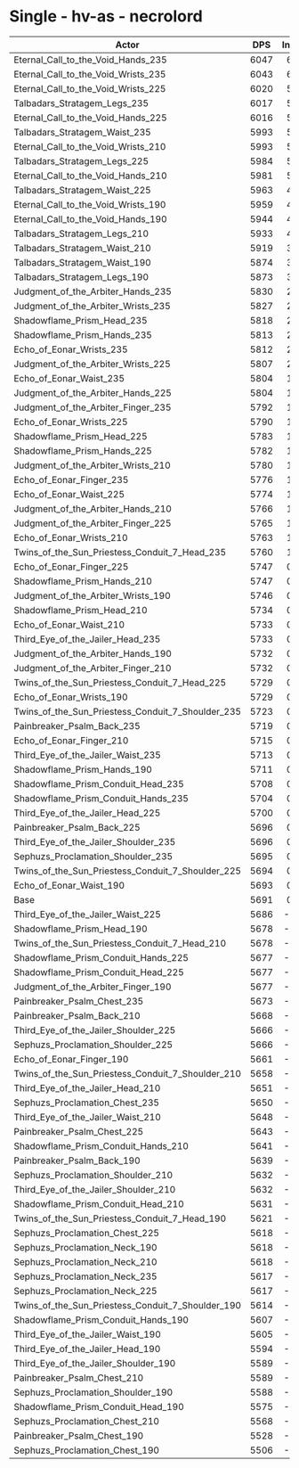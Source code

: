 # Single - hv-as - necrolord
| Actor | DPS | Increase |
|---|:---:|:---:|
|Eternal_Call_to_the_Void_Hands_235|6047|6.25%|
|Eternal_Call_to_the_Void_Wrists_235|6043|6.17%|
|Eternal_Call_to_the_Void_Wrists_225|6020|5.78%|
|Talbadars_Stratagem_Legs_235|6017|5.72%|
|Eternal_Call_to_the_Void_Hands_225|6016|5.71%|
|Talbadars_Stratagem_Waist_235|5993|5.30%|
|Eternal_Call_to_the_Void_Wrists_210|5993|5.30%|
|Talbadars_Stratagem_Legs_225|5984|5.13%|
|Eternal_Call_to_the_Void_Hands_210|5981|5.09%|
|Talbadars_Stratagem_Waist_225|5963|4.78%|
|Eternal_Call_to_the_Void_Wrists_190|5959|4.70%|
|Eternal_Call_to_the_Void_Hands_190|5944|4.43%|
|Talbadars_Stratagem_Legs_210|5933|4.24%|
|Talbadars_Stratagem_Waist_210|5919|3.99%|
|Talbadars_Stratagem_Waist_190|5874|3.21%|
|Talbadars_Stratagem_Legs_190|5873|3.20%|
|Judgment_of_the_Arbiter_Hands_235|5830|2.44%|
|Judgment_of_the_Arbiter_Wrists_235|5827|2.39%|
|Shadowflame_Prism_Head_235|5818|2.22%|
|Shadowflame_Prism_Hands_235|5813|2.13%|
|Echo_of_Eonar_Wrists_235|5812|2.12%|
|Judgment_of_the_Arbiter_Wrists_225|5807|2.04%|
|Echo_of_Eonar_Waist_235|5804|1.98%|
|Judgment_of_the_Arbiter_Hands_225|5804|1.97%|
|Judgment_of_the_Arbiter_Finger_235|5792|1.77%|
|Echo_of_Eonar_Wrists_225|5790|1.73%|
|Shadowflame_Prism_Head_225|5783|1.62%|
|Shadowflame_Prism_Hands_225|5782|1.60%|
|Judgment_of_the_Arbiter_Wrists_210|5780|1.56%|
|Echo_of_Eonar_Finger_235|5776|1.49%|
|Echo_of_Eonar_Waist_225|5774|1.46%|
|Judgment_of_the_Arbiter_Hands_210|5766|1.31%|
|Judgment_of_the_Arbiter_Finger_225|5765|1.29%|
|Echo_of_Eonar_Wrists_210|5763|1.26%|
|Twins_of_the_Sun_Priestess_Conduit_7_Head_235|5760|1.21%|
|Echo_of_Eonar_Finger_225|5747|0.98%|
|Shadowflame_Prism_Hands_210|5747|0.97%|
|Judgment_of_the_Arbiter_Wrists_190|5746|0.95%|
|Shadowflame_Prism_Head_210|5734|0.75%|
|Echo_of_Eonar_Waist_210|5733|0.73%|
|Third_Eye_of_the_Jailer_Head_235|5733|0.73%|
|Judgment_of_the_Arbiter_Hands_190|5732|0.71%|
|Judgment_of_the_Arbiter_Finger_210|5732|0.71%|
|Twins_of_the_Sun_Priestess_Conduit_7_Head_225|5729|0.66%|
|Echo_of_Eonar_Wrists_190|5729|0.66%|
|Twins_of_the_Sun_Priestess_Conduit_7_Shoulder_235|5723|0.56%|
|Painbreaker_Psalm_Back_235|5719|0.49%|
|Echo_of_Eonar_Finger_210|5715|0.42%|
|Third_Eye_of_the_Jailer_Waist_235|5713|0.38%|
|Shadowflame_Prism_Hands_190|5711|0.35%|
|Shadowflame_Prism_Conduit_Head_235|5708|0.28%|
|Shadowflame_Prism_Conduit_Hands_235|5704|0.23%|
|Third_Eye_of_the_Jailer_Head_225|5700|0.15%|
|Painbreaker_Psalm_Back_225|5696|0.08%|
|Third_Eye_of_the_Jailer_Shoulder_235|5696|0.07%|
|Sephuzs_Proclamation_Shoulder_235|5695|0.07%|
|Twins_of_the_Sun_Priestess_Conduit_7_Shoulder_225|5694|0.04%|
|Echo_of_Eonar_Waist_190|5693|0.02%|
|Base|5691|0.00%|
|Third_Eye_of_the_Jailer_Waist_225|5686|-0.10%|
|Shadowflame_Prism_Head_190|5678|-0.23%|
|Twins_of_the_Sun_Priestess_Conduit_7_Head_210|5678|-0.24%|
|Shadowflame_Prism_Conduit_Hands_225|5677|-0.26%|
|Shadowflame_Prism_Conduit_Head_225|5677|-0.26%|
|Judgment_of_the_Arbiter_Finger_190|5677|-0.26%|
|Painbreaker_Psalm_Chest_235|5673|-0.31%|
|Painbreaker_Psalm_Back_210|5668|-0.41%|
|Third_Eye_of_the_Jailer_Shoulder_225|5666|-0.44%|
|Sephuzs_Proclamation_Shoulder_225|5666|-0.45%|
|Echo_of_Eonar_Finger_190|5661|-0.54%|
|Twins_of_the_Sun_Priestess_Conduit_7_Shoulder_210|5658|-0.59%|
|Third_Eye_of_the_Jailer_Head_210|5651|-0.72%|
|Sephuzs_Proclamation_Chest_235|5650|-0.73%|
|Third_Eye_of_the_Jailer_Waist_210|5648|-0.76%|
|Painbreaker_Psalm_Chest_225|5643|-0.86%|
|Shadowflame_Prism_Conduit_Hands_210|5641|-0.89%|
|Painbreaker_Psalm_Back_190|5639|-0.91%|
|Sephuzs_Proclamation_Shoulder_210|5632|-1.05%|
|Third_Eye_of_the_Jailer_Shoulder_210|5632|-1.05%|
|Shadowflame_Prism_Conduit_Head_210|5631|-1.07%|
|Twins_of_the_Sun_Priestess_Conduit_7_Head_190|5621|-1.23%|
|Sephuzs_Proclamation_Chest_225|5618|-1.28%|
|Sephuzs_Proclamation_Neck_190|5618|-1.28%|
|Sephuzs_Proclamation_Neck_210|5618|-1.29%|
|Sephuzs_Proclamation_Neck_235|5617|-1.30%|
|Sephuzs_Proclamation_Neck_225|5617|-1.32%|
|Twins_of_the_Sun_Priestess_Conduit_7_Shoulder_190|5614|-1.36%|
|Shadowflame_Prism_Conduit_Hands_190|5607|-1.48%|
|Third_Eye_of_the_Jailer_Waist_190|5605|-1.52%|
|Third_Eye_of_the_Jailer_Head_190|5594|-1.71%|
|Third_Eye_of_the_Jailer_Shoulder_190|5589|-1.80%|
|Painbreaker_Psalm_Chest_210|5589|-1.80%|
|Sephuzs_Proclamation_Shoulder_190|5588|-1.81%|
|Shadowflame_Prism_Conduit_Head_190|5575|-2.05%|
|Sephuzs_Proclamation_Chest_210|5568|-2.17%|
|Painbreaker_Psalm_Chest_190|5528|-2.88%|
|Sephuzs_Proclamation_Chest_190|5506|-3.26%|
